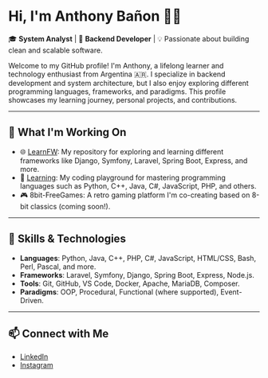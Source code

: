 # Hi, I'm Anthony Bañon 👨‍💻

🎓 **System Analyst** | 🔧 **Backend Developer** | 💡 Passionate about building clean and scalable software.

Welcome to my GitHub profile! I'm Anthony, a lifelong learner and technology enthusiast from Argentina 🇦🇷. I specialize in backend development and system architecture, but I also enjoy exploring different programming languages, frameworks, and paradigms. This profile showcases my learning journey, personal projects, and contributions.

---

## 🚀 What I'm Working On

- 🌐 [LearnFW](https://github.com/anthonybanion/LearnFW): My repository for exploring and learning different frameworks like Django, Symfony, Laravel, Spring Boot, Express, and more.
- 🧠 [Learning](https://github.com/anthonybanion/Learning): My coding playground for mastering programming languages such as Python, C++, Java, C#, JavaScript, PHP, and others.
- 🎮 8bit-FreeGames: A retro gaming platform I'm co-creating based on 8-bit classics (coming soon!).

---

## 🔧 Skills & Technologies

- **Languages**: Python, Java, C++, PHP, C#, JavaScript, HTML/CSS, Bash, Perl, Pascal, and more.
- **Frameworks**: Laravel, Symfony, Django, Spring Boot, Express, Node.js.
- **Tools**: Git, GitHub, VS Code, Docker, Apache, MariaDB, Composer.
- **Paradigms**: OOP, Procedural, Functional (where supported), Event-Driven.

---

## 📫 Connect with Me

- [LinkedIn](https://www.linkedin.com/in/anthonybanion/)
- [Instagram](https://www.instagram.com/anthonybanion/)



